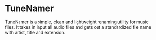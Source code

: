 TuneNamer
=========

TuneNamer is a simple, clean and lightweight renaming utility for music files. It takes in input all audio files and gets out a standardized file name with artist, title and extension.
